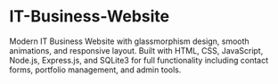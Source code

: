 # IT-Business-Website
Modern IT Business Website with glassmorphism design, smooth animations, and responsive layout. Built with HTML, CSS, JavaScript, Node.js, Express.js, and SQLite3 for full functionality including contact forms, portfolio management, and admin tools.
